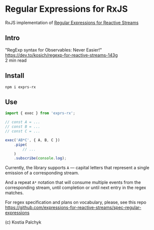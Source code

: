 # Regular Expressions for RxJS

RxJS implementation of [Regular Expressions for Reactive Streams](../spec-regular-expressions)

## Intro

"RegExp syntax for Observables: Never Easier!"  
https://dev.to/kosich/regexp-for-reactive-streams-143g  
2 min read

## Install

```
npm i exprs-rx
```

## Use

```js
import { exec } from 'exprs-rx';

// const A = ...
// const B = ...
// const C = ...

exec('AB*C', { A, B, C })
    .pipe(
        // ...
    )
    .subscribe(console.log);
```

Currently, the library supports `A` — capital letters that represent a single emission of a corresponding stream.

And a repeat `A*` notation that will consume multiple events from the corresponding stream, until completion or until next entry in the regex matches.

For regex specification and plans on vocabulary, please, see this repo https://github.com/expressions-for-reactive-streams/spec-regular-expressions

(c) Kostia Palchyk
